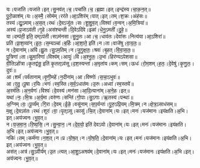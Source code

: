 

  
यः।यजा॑ति।यजा॑ते।इत्।सु॒नव॑त्।च॒।पचा॑ति।च॒।ब्र॒ह्मा।इत्।इन्द्र॑स्य।चा॒क॒न॒त्॥  
पु॒रो॒ळाश॑म्।यः।अ॒स्मै॒।सोम॑म्।रर॑ते।आ॒ऽशिर॑म्।पात्।इत्।तम्।श॒क्रः।अंह॑सः॥  
तस्य॑।द्यु॒ऽमाम्।अ॒स॒त्।रथः॑।दे॒वऽजू॑तः।सः।शू॒शु॒व॒त्।विश्वा॑।व॒न्वन्।अ॒मि॒त्रिया॑॥  
अस्य॑।प्र॒जाऽव॑ती।गृ॒हे।अस॑श्चन्ती।दि॒वेऽदि॑वे।इळा॑।धे॒नु॒ऽमती॑।दु॒हे॒॥  
या।दम्प॑ती॒ इति॒ दम्ऽप॑ती।सऽम॑नसा।सु॒नु॒तः।आ।च॒।धाव॑तः।देवा॑सः।नित्य॑या।आ॒ऽशिरा॑॥  
प्रति॑।प्रा॒श॒व्या॑न्।इ॒तः॒।स॒म्यञ्चा॑।ब॒र्हिः।आ॒शा॒ते॒ इति॑।न।ता।वाजे॑षु।वा॒य॒तः॒॥  
न।दे॒वाना॑म्।अपि॑।ह्नु॒तः।सु॒ऽम॒तिम्।न।जु॒गु॒क्ष॒तः॒।श्रवः॑।बृ॒हत्।वि॒वा॒स॒तः॒॥  
पु॒त्रिणा॑।ता।कु॒मा॒रिणा॑।विश्व॑म्।आयुः॑।वि।अ॒श्नु॒तः॒।उ॒भा।हिर॑ण्यऽपेशसा॥  
वी॒तिऽहो॑त्रा।कृ॒तद्व॑सू॒ इति॑ कृ॒तत्ऽव॑सू।द॒श॒स्यन्ता॑।अ॒मृता॑य।कम्।सम्।ऊधः॑।रो॒म॒शम्।ह॒तः॒।दे॒वेषु॑।कृ॒णु॒तः॒।दुवः॑॥  
आ।शर्म॑।पर्व॑तानाम्।वृ॒णी॒महे॑।न॒दीना॑म्।आ।विष्णोः॑।स॒चा॒ऽभुवः॑॥  
आ।ए॒तु॒।पू॒षा।र॒यिः।भगः॑।स्व॒स्ति।स॒र्व॒ऽधात॑मः।उ॒रुः।अध्वा॑।स्व॒स्तये॑॥  
अ॒रम॑तिः।अ॒न॒र्वणः॑।विश्वः॑।दे॒वस्य॑।मन॑सा।आ॒दि॒त्याना॑म्।अ॒ने॒हः।इत्॥  
यथा॑।नः॒।मि॒त्रः।अ॒र्य॒मा।वरु॑णः।सन्ति॑।गो॒पाः।सु॒ऽगाः।ऋ॒तस्य॑।पन्थाः॑॥  
अ॒ग्निम्।वः॒।पू॒र्व्य॑म्।गि॒रा।दे॒वम्।ई॒ळे॒।वसू॑नाम्।स॒प॒र्यन्तः॑।पु॒रु॒ऽप्रि॒यम्।मि॒त्रम्।न।क्षे॒त्र॒ऽसाध॑सम्॥  
म॒क्षु।दे॒वऽव॑तः।रथः॑।शूरः॑।वा॒।पृ॒त्ऽसु।कासु॑।चि॒त्।दे॒वाना॑म्।यः।इत्।मनः॑।यज॑मानः।इय॑क्षति।अ॒भि।इत्।अय॑ज्वनः।भु॒व॒त्॥  
न।य॒ज॒मा॒न॒।रि॒ष्य॒सि॒।न।सु॒न्वा॒न॒।न।दे॒व॒यो॒ इति॑ देवऽयो।दे॒वाना॑म्।यः।इत्।मनः॑।यज॑मानः।इय॑क्षति।अ॒भि।इत्।अय॑ज्वनः।भु॒व॒त्॥  
नकिः॑।तम्।कर्म॑णा।न॒श॒त्।न।प्र।यो॒ष॒त्।न।यो॒ष॒ति॒।दे॒वाना॑म्।यः।इत्।मनः॑।यज॑मानः।इय॑क्षति।अ॒भि।इत्।अय॑ज्वनः।भु॒व॒त्॥  
अस॑त्।अत्र॑।सु॒ऽवीर्य॑म्।उ॒त।त्यत्।आ॒शु॒ऽअश्व्य॑म्।दे॒वाना॑म्।यः।इत्।मनः॑।यज॑मानः।इय॑क्षति।अ॒भि।इत्।अय॑ज्वनः।भु॒व॒त्॥  
